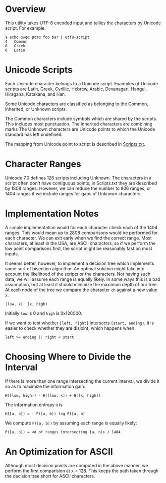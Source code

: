 # Overview

This utility takes UTF-8 encoded input and tallies the characters
by Unicode script.  For example:

    $ echo αλφα βετα foo bar | utf8-script
    4	Common
    8	Greek
    6	Latin


# Unicode Scripts

Each Unicode character belongs to a Unicode script.  Examples of
Unicode scripts are Latin, Greek, Cyrillic, Hebrew, Arabic,
Devanagari, Hangul, Hiragana, Katakana, and Han.

Some Unicode characters are classified as belonging to the Common,
Inherited, or Unknown scripts.

The Common characters include symbols which are shared by the scripts.
This includes most punctuation.  The Inherited characters are
combining marks  The Unknown characters are Unicode points to
which the Unicode standard has left undefined.

The mapping from Unicode point to script is described in
[Scripts.txt][1].

# Character Ranges

Unicode 7.0 defines 126 scripts including Unknown.  The characters in
a script often don't have contiguous points; in Scripts.txt they are
described by 1808 ranges.  However, we can reduce the number to 806
ranges, or 1404 ranges if we include ranges for gaps of Unknown
characters.

# Implementation Notes

A simple implementation would for each character check each of the
1404 ranges.  This would mean up to 2808 comparisons would be
performed for each character.  We can exit early when we find the
correct range.  Most characters, at least in the USA, are ASCII
characters, so if we perform the low point comparisons first, the
script might be reasonably fast on most inputs.

It seems better, however, to implement a decision tree which
implements some sort of bisection algorithm.  An optimal solution
might take into account the likelihood of the scripts or the
characters.  Not having such data, we will assume each range is
equally likely.  In some ways this is a bad assumption, but at least
it should minimize the maximum depth of our tree.  At each node of the
tree we compare the character `ch` against a new value `x`.

    [low, x)  [x, high)
    
Initially `low` is 0 and `high` is 0x120000.

If we want to test whether `[left, right]` intersects `[start,
ending)`, it is easier to check whether they are disjoint, which
happens when

    left >= ending || right < start

# Choosing Where to Divide the Interval 

If there is more than one range intersecting the current interval, we
divide it so as to maximize the information gain:

    H([low, high)) - H([low, x)) + H([x, high))

The information entropy `H` is

    H([a, b)) = - P([a, b)) log P([a, b)
    
We compute `P([a, b))` by assuming each range is equally likely:

    P([a, b)) = <# of ranges intersecting [a, b)> / 1404

# An Optimization for ASCII

Although most decision points are computed in the above manner, we
perform the first comparision at x = 128.  This keeps the path taken through
the decision tree short for ASCII characters.

[1]: http://unicode.org/Public/UNIDATA/Scripts.txt
[2]: http://www.unicode.org/reports/tr44/#General_Category_Values
